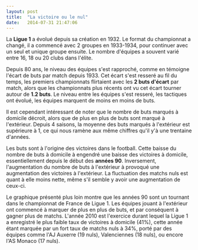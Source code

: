 ```yaml
---
layout: post
title:  "La victoire ou le nul"
date:   2014-07-31 21:47:06
---
```


La **Ligue 1** a évolué depuis sa création en 1932. Le format du championnat a changé, il a commencé avec 2 groupes en 1933-1934, pour continuer avec un seul et unique groupe ensuite. Le nombre d'équipes a souvent varié entre 16, 18 ou 20 clubs dans l'élite.

Depuis 80 ans, le niveau des équipes s'est rapproché, comme en témoigne l'écart de buts par match depuis 1933. Cet écart s'est resseré au fil du temps, les premiers championnats flirtaient avec les **2 buts d'écart** par match, alors que les championnats plus récents ont vu cet écart tourner autour de **1.2 buts**. Le niveau entre les équipes s'est resseré, les tactiques ont évolué, les équipes marquent de moins en moins de buts.

Il est cependant intéressant de noter que le nombre de buts marqués à domicile décroit, alors que de plus en plus de buts sont marqué à l'extérieur. Depuis 4 saisons, la moyenne des buts marqués à l'extérieur est supérieure à 1, ce qui nous ramène aux même chiffres qu'il y'à une trentaine d'années.


<div id="avg_diff_chart"></div>

Les buts sont à l'origine des victoires dans le football. Cette baisse du nombre de buts à domicile à engendré une baisse des victoires à domicile, essentiellement depuis le début des **années 90**. Inversement, l'augmentation du nombre de buts à l'extérieur à provoqué une augmentation des victoires à l'extérieur. La fluctuation des matchs nuls est quant à elle moins nette, même s'il semble y avoir une augmentation de ceux-ci.

Le graphique présenté plus loin montre que les années 90 sont un tournant dans le championnat de France de Ligue 1. Les équipes jouant à l'extérieur ont commencé à marquer de plus en plus de buts, et par conséquent à gagner plus de matchs. L'année 2010 est l'exercice durant lequel la Ligue 1 a enregistré le plus faible taux de victoires à domicile (41%), cette année étant marquée par un fort taux de matchs nuls à 34%, porté par des équipes comme l'AJ Auxerre (19 nuls), Valenciennes (18 nuls), ou encore l'AS Monaco (17 nuls).

<div id="results_chart"></div>

<script type="text/javascript">

// Graphique des différences de but moyennes
$(function () {
    $('#avg_diff_chart').highcharts({
        chart: {
            type: 'spline', 
            backgroundColor:'rgba(255, 255, 255, 0.1)', 
            style: {
                fontFamily: 'Courier, "Lucida Sans Typewriter", "Lucida Typewriter", "DejaVu Sans Mono", monospace', 
                color: '#352C26'
            }
        },
        title: {
            text: 'Evolution des écarts de buts par match depuis 1933', 
            style: {
                fontFamily: 'Courier, "Lucida Sans Typewriter", "Lucida Typewriter", "DejaVu Sans Mono", monospace', 
                color: '#352C26'
            }
        },
        xAxis: {
            type: 'datetime',
            labels: {
                overflow: 'justify'
            }
        },
        yAxis: {
            title: {
                text: 'Résultats'
            },
            min: 0,
            minorGridLineWidth: 0,
            gridLineWidth: 0,
            alternateGridColor: null
        },
        tooltip: {
            valueSuffix: ' '
        },
        plotOptions: {
            spline: {
                lineWidth: 4,
                states: {
                    hover: {
                        lineWidth: 5
                    }
                },
                marker: {
                    enabled: false
                },
                pointInterval: 365 * 24 * 3600000, // one year
                pointStart: Date.UTC(1934, 0, 0, 0, 0, 0)
            }
        },
        series: [{
            name: 'Ecart de buts moyen',
            data: [2.00,2.05,1.90,1.70,1.50,1.58,0,0,0,0,0,0,1.74,1.71,1.86,1.88,1.67,1.63,1.82,1.62,1.48,1.71,1.54,1.64,1.52,1.46,1.58,1.47,1.44,
                   1.44,1.55,1.42,1.57,1.39,1.47,1.38,1.57,1.51,1.50,1.37,1.44,1.42,1.40,1.45,1.51,1.53,1.51,1.25,1.39,1.34,1.29,1.32,
                   1.26,1.13,1.25,1.17,1.22,1.16,1.14,1.16,1.15,1.29,1.20,1.18,1.22,1.21,1.26,1.17,1.22,1.22,1.27,1.07,1.18,1.10,1.19,
                   1.09,1.29,1.11,1.18,1.24,1.22]

        },
        {
            name: 'Moyenne de buts à domicile',
            data: [2.82,2.46,2.35,2.28,1.99,1.97,0,0,0,0,0,0,2.15,2.20,2.28,2.40,2.19,2.03,2.17,2.00,1.93,2.24,2.09,2.03,2.04,2.00,2.00,1.94,1.92,
                   1.89,2.05,1.76,2.03,1.68,1.71,1.76,1.97,1.90,1.84,1.81,1.95,1.92,1.97,1.93,1.97,1.97,1.84,1.78,1.74,1.89,1.53,1.71,
                   1.64,1.38,1.49,1.52,1.53,1.41,1.34,1.44,1.42,1.59,1.44,1.44,1.45,1.48,1.60,1.45,1.52,1.34,1.41,1.35,1.28,1.32,1.35,
                   1.29,1.39,1.34,1.47,1.47,1.41]

        },
        {
            name: 'Moyenne de buts à l\'extérieur',
            data: [1.69,1.46,1.45,1.35,1.31,1.22,0,0,0,0,0,0,1.38,1.31,1.40,1.32,1.35,1.29,1.26,1.15,1.17,1.20,1.21,1.34,1.30,1.32,1.36,1.21,1.22,
                   1.23,1.15,1.08,1.10,0.96,0.93,0.90,1.21,1.01,1.02,0.95,1.08,0.91,1.05,1.03,1.02,1.03,0.98,1.02,0.85,0.97,0.87,0.86,
                   0.81,0.71,0.76,0.84,0.74,0.71,0.76,0.89,0.81,0.92,0.84,0.88,0.91,0.88,0.97,1.06,0.82,0.86,0.92,0.83,0.86,0.93,0.94,
                   0.97,1.02,1.00,1.04,1.08,1.04]

        }]
        ,
        navigation: {
            menuItemStyle: {
                fontSize: '10px'
            }
        }
    });
});

// Graphique des résultats moyens
$(function () {
    $('#results_chart').highcharts({
        chart: {
            type: 'spline', 
            backgroundColor:'rgba(255, 255, 255, 0.1)', 
            style: {
                fontFamily: 'Courier, "Lucida Sans Typewriter", "Lucida Typewriter", "DejaVu Sans Mono", monospace', 
                color: '#352C26'
            }
        },
        title: {
            text: 'Evolution des résultats des matchs depuis 1933', 
            style: {
                fontFamily: 'Courier, "Lucida Sans Typewriter", "Lucida Typewriter", "DejaVu Sans Mono", monospace', 
                color: '#352C26'
            }
        },
        xAxis: {
            type: 'datetime',
            labels: {
                overflow: 'justify'
            }
        },
        yAxis: {
            title: {
                text: 'Résultats'
            },
            min: 0,
            minorGridLineWidth: 0,
            gridLineWidth: 0,
            alternateGridColor: null
        },
        tooltip: {
            valueSuffix: ' '
        },
        plotOptions: {
            spline: {
                lineWidth: 4,
                states: {
                    hover: {
                        lineWidth: 5
                    }
                },
                marker: {
                    enabled: false
                },
                pointInterval: 365 * 24 * 3600000, // one year
                pointStart: Date.UTC(1934, 0, 0, 0, 0, 0)
            }
        },
        series: [{
            name: 'Victoires',
            data: [0.63,0.58,0.58,0.61,0.47,0.55,0,0,0,0,0,0,0.52,0.57,0.56,0.60,0.53,0.53,0.55,0.58,0.52,0.59,0.57,0.53,0.52,0.52,0.50,
                   0.57,0.53,0.48,0.57,0.53,0.58,0.50,0.54,0.55,0.55,0.55,0.55,0.56,0.56,0.61,0.57,0.58,0.59,0.54,0.58,0.50,
                   0.56,0.59,0.53,0.56,0.56,0.51,0.56,0.53,0.56,0.49,0.48,0.47,0.50,0.52,0.50,0.47,0.50,0.50,0.52,0.49,0.52,
                   0.49,0.49,0.47,0.45,0.48,0.44,0.43,0.47,0.41,0.47,0.45,0.44]

        }, 
        {
            name: 'Nuls',
            data: [0.18,0.16,0.18,0.18,0.30,0.23,0,0,0,0,0,0,0.23,0.20,0.21,0.20,0.23,0.22,0.21,0.21,0.26,0.22,0.22,0.22,0.25,0.27,0.23,
                   0.22,0.24,0.29,0.24,0.26,0.25,0.29,0.23,0.26,0.23,0.26,0.23,0.27,0.26,0.24,0.27,0.24,0.22,0.27,0.20,0.32,
                   0.26,0.27,0.26,0.27,0.30,0.33,0.26,0.29,0.29,0.36,0.33,0.33,0.33,0.29,0.30,0.31,0.25,0.29,0.26,0.27,0.28,
                   0.28,0.26,0.35,0.31,0.31,0.31,0.29,0.26,0.34,0.28,0.28,0.29]    
        },
        {
            name: 'Défaites',
            data: [0.20,0.26,0.25,0.21,0.23,0.23,0,0,0,0,0,0,0.25,0.23,0.23,0.20,0.24,0.25,0.24,0.22,0.22,0.18,0.21,0.25,0.24,0.22,0.27,
                   0.21,0.23,0.23,0.19,0.21,0.18,0.20,0.22,0.19,0.22,0.19,0.22,0.18,0.18,0.15,0.16,0.18,0.19,0.18,0.21,0.17,
                   0.18,0.14,0.21,0.17,0.14,0.16,0.18,0.18,0.15,0.15,0.19,0.19,0.17,0.20,0.19,0.23,0.25,0.21,0.22,0.24,0.20,
                   0.23,0.25,0.19,0.24,0.22,0.26,0.27,0.27,0.24,0.24,0.27,0.27]    
        }]
        ,
        navigation: {
            menuItemStyle: {
                fontSize: '10px'
            }
        }
    });
});
</script>
